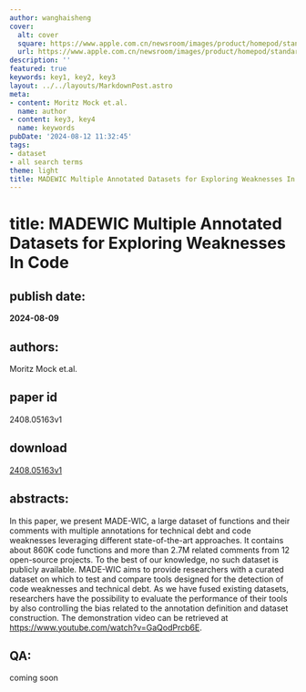 ```yaml
---
author: wanghaisheng
cover:
  alt: cover
  square: https://www.apple.com.cn/newsroom/images/product/homepod/standard/Apple-HomePod-hero-230118_big.jpg.large_2x.jpg
  url: https://www.apple.com.cn/newsroom/images/product/homepod/standard/Apple-HomePod-hero-230118_big.jpg.large_2x.jpg
description: ''
featured: true
keywords: key1, key2, key3
layout: ../../layouts/MarkdownPost.astro
meta:
- content: Moritz Mock et.al.
  name: author
- content: key3, key4
  name: keywords
pubDate: '2024-08-12 11:32:45'
tags:
- dataset
- all search terms
theme: light
title: MADEWIC Multiple Annotated Datasets for Exploring Weaknesses In Code
---
```


# title: MADEWIC Multiple Annotated Datasets for Exploring Weaknesses In Code 
## publish date: 
**2024-08-09** 
## authors: 
  Moritz Mock et.al. 
## paper id
2408.05163v1
## download
[2408.05163v1](http://arxiv.org/abs/2408.05163v1)
## abstracts:
In this paper, we present MADE-WIC, a large dataset of functions and their comments with multiple annotations for technical debt and code weaknesses leveraging different state-of-the-art approaches. It contains about 860K code functions and more than 2.7M related comments from 12 open-source projects. To the best of our knowledge, no such dataset is publicly available. MADE-WIC aims to provide researchers with a curated dataset on which to test and compare tools designed for the detection of code weaknesses and technical debt. As we have fused existing datasets, researchers have the possibility to evaluate the performance of their tools by also controlling the bias related to the annotation definition and dataset construction. The demonstration video can be retrieved at https://www.youtube.com/watch?v=GaQodPrcb6E.
## QA:
coming soon
